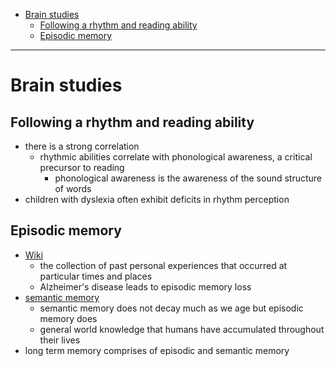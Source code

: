 - [Brain studies](#brain-studies)
  * [Following a rhythm and reading ability](#following-a-rhythm-and-reading-ability)
  * [Episodic memory](#episodic-memory)
____

# Brain studies

## Following a rhythm and reading ability

- there is a strong correlation
  * rhythmic abilities correlate with phonological awareness, a critical
    precursor to reading
    + phonological awareness is the awareness of the sound structure of words
- children with dyslexia often exhibit deficits in rhythm perception

## Episodic memory

- [Wiki](https://en.wikipedia.org/wiki/Episodic_memory)
  * the collection of past personal experiences that occurred at particular
    times and places
  * Alzheimer's disease leads to episodic memory loss
- [semantic memory](https://en.wikipedia.org/wiki/Semantic_memory)
  * semantic memory does not decay much as we age but episodic memory does
  * general world knowledge that humans have accumulated throughout their lives
- long term memory comprises of episodic and semantic memory
